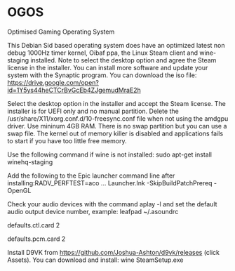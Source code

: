 # OGOS
Optimised Gaming Operating System

This Debian Sid based operating system does have an optimized  latest  non debug 1000Hz timer  kernel, Oibaf ppa, the Linux Steam client and wine-staging  installed. Note to select the desktop option and agree the Steam license in the installer. You can install more software and update your system with the Synaptic program. You can download the iso file:
https://drive.google.com/open?id=1Y5ys44heCTCrBvGcEb4ZJgemudMraE2h

Select the desktop option in the installer and accept the Steam license. The installer is for UEFI only and no manual partition. Delete the /usr/share/X11/xorg.conf.d/10-freesync.conf file when not using the amdgpu driver. Use mininum 4GB RAM. There is no swap partition but you can use a swap file. The kernel out of memory killer is disabled and applications fails to start if you have too little free memory.  

Use the following command if wine is not installed: sudo apt-get install winehq-staging

Add the following to the Epic launcher command line after installing:RADV_PERFTEST=aco ... Launcher.lnk -SkipBuildPatchPrereq -OpenGL

Check your audio devices with the command aplay -l and set the default audio output device number, example:
leafpad  ~/.asoundrc

defaults.ctl.card 2

defaults.pcm.card 2

Install D9VK from https://github.com/Joshua-Ashton/d9vk/releases (click Assets).
You can download and install: wine SteamSetup.exe 
